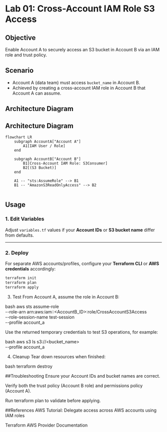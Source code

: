 # Lab 01: Cross-Account IAM Role S3 Access

## Objective
Enable Account A to securely access an S3 bucket in Account B via an IAM role and trust policy.

## Scenario
- Account A (data team) must access `bucket_name` in Account B.
- Achieved by creating a cross-account IAM role in Account B that Account A can assume.

## Architecture Diagram
## Architecture Diagram

```mermaid
flowchart LR
    subgraph AccountA["Account A"]
        A1[IAM User / Role]
    end

    subgraph AccountB["Account B"]
        B1[Cross-Account IAM Role: S3Consumer]
        B2[(S3 Bucket)]
    end

    A1 -- "sts:AssumeRole" --> B1
    B1 -- "AmazonS3ReadOnlyAccess" --> B2


```

## Usage

### 1. Edit Variables
Adjust `variables.tf` values if your **Account IDs** or **S3 bucket name** differ from defaults.

---

### 2. Deploy
For separate AWS accounts/profiles, configure your **Terraform CLI** or **AWS credentials** accordingly:

```bash
terraform init
terraform plan
terraform apply
```
3. Test
From Account A, assume the role in Account B:

bash
aws sts assume-role \
  --role-arn arn:aws:iam::<AccountB_ID>:role/CrossAccountS3Access \
  --role-session-name test-session \
  --profile account_a

Use the returned temporary credentials to test S3 operations, for example:

bash
aws s3 ls s3://<bucket_name> \
  --profile account_a

4. Cleanup
Tear down resources when finished:

bash
terraform destroy

##Troubleshooting
Ensure your Account IDs and bucket names are correct.

Verify both the trust policy (Account B role) and permissions policy (Account A).

Run terraform plan to validate before applying.

##References
AWS Tutorial: Delegate access across AWS accounts using IAM roles

Terraform AWS Provider Documentation


